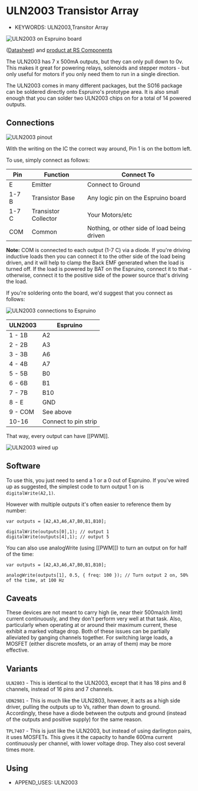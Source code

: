 <!--- Copyright (c) 2013 Gordon Williams, Pur3 Ltd. See the file LICENSE for copying permission. -->
ULN2003 Transistor Array
=====================

* KEYWORDS: ULN2003,Transitor Array

![ULN2003 on Espruino board](onboard.jpg)

([Datasheet](/datasheets/ULN2003.pdf)) and [product at RS Components](http://uk.rs-online.com/web/p/motor-driver-ics/0426229/)

The ULN2003 has 7 x 500mA outputs, but they can only pull down to 0v. This makes it great for powering relays, solenoids and stepper motors - but only useful for motors if you only need them to run in a single direction.

The ULN2003 comes in many different packages, but the SO16 package can be soldered directly onto Espruino's prototype area. It is also small enough that you can solder two ULN2003 chips on for a total of 14 powered outputs.

Connections
---------

![ULN2003 pinout](pinout.png)

With the writing on the IC the correct way around, Pin 1 is on the bottom left.

To use, simply connect as follows:

| Pin | Function | Connect To |
|-----|----------|------------|
| E | Emitter | Connect to Ground |
| 1-7 B | Transistor Base | Any logic pin on the Espruino board |
| 1-7 C | Transistor Collector | Your Motors/etc |
| COM | Common | Nothing, or other side of load being driven |

  **Note:** COM is connected to each output (1-7 C) via a diode. If you're driving inductive loads then you can connect it to the other side of the load being driven, and it will help to clamp the Back EMF generated when the load is turned off. If the load is powered by BAT on the Espruino, connect it to that - otherwise, connect it to the positive side of the power source that's driving the load. 

If you're soldering onto the board, we'd suggest that you connect as follows:

![ULN2003 connections to Espruino](connections.png)

| ULN2003 | Espruino |
|---------|----------|
| 1 - 1B  | A2 |
| 2 - 2B  | A3 |
| 3 - 3B  | A6 |
| 4 - 4B  | A7 |
| 5 - 5B  | B0 |
| 6 - 6B  | B1 |
| 7 - 7B  | B10 |
| 8 - E   | GND |
| 9 - COM | See above |
| 10-16   | Connect to pin strip |

That way, every output can have [[PWM]].

![ULN2003 wired up](wired.jpg)

Software
-------

To use this, you just need to send a 1 or a 0 out of Espruino. If you've wired up as suggested, the simplest code to turn output 1 on is `digitalWrite(A2,1)`.

However with multiple outputs it's often easier to reference them by number:

```
var outputs = [A2,A3,A6,A7,B0,B1,B10];

digitalWrite(outputs[0],1); // output 1
digitalWrite(outputs[4],1); // output 5
```

You can also use analogWrite (using [[PWM]]) to turn an output on for half of the time:

```
var outputs = [A2,A3,A6,A7,B0,B1,B10];

analogWrite(outputs[1], 0.5, { freq: 100 }); // Turn output 2 on, 50% of the time, at 100 Hz
```


Caveats
-------

These devices are not meant to carry high (ie, near their 500ma/ch limit) current continuously, and they don't perform very well at that task. Also, particularly when operating at or around their maximum current, these exhibit a marked voltage drop. Both of these issues can be partially alleviated by ganging channels together. For switching large loads, a MOSFET (either discrete mosfets, or an array of them) may be more effective. 

Variants
------
`ULN2803` - This is identical to the ULN2003, except that it has 18 pins and 8 channels, instead of 16 pins and 7 channels.

`UDN2981` - This is much like the ULN2803, however, it acts as a high side driver, pulling the outputs up to Vs, rather than down to ground. Accordingly, these have a diode between the outputs and ground (instead of the outputs and positive supply) for the same reason. 

`TPL7407` - This is just like the ULN2003, but instead of using darlington pairs, it uses MOSFETs. This gives it the capacity to handle 600ma current continuously per channel, with lower voltage drop. They also cost several times more.


Using 
-----

* APPEND_USES: ULN2003
